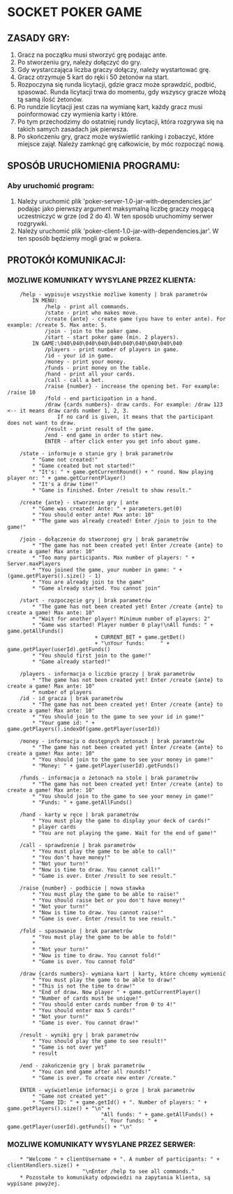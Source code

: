 # SOCKET POKER GAME
## ZASADY GRY:
1. Gracz na początku musi stworzyć grę podając ante.
2. Po stworzeniu gry, należy dołączyć do gry.
3. Gdy wystarczająca liczba graczy dołączy, należy wystartować grę.
4. Gracz otrzymuje 5 kart do ręki i 50 żetonów na start.
5. Rozpoczyna się runda licytacji, gdzie gracz może sprawdzić, podbić, spasować.
Runda licytacji trwa do momentu, gdy wszyscy gracze włożą tą samą ilość żetonów.
6. Po rundzie licytacji jest czas na wymianę kart, każdy gracz musi poinformować czy wymienia karty i które.
7. Po tym przechodzimy do ostatniej rundy licytacji, która rozgrywa się na takich samych zasadach jak pierwsza.
8. Po skończeniu gry, gracz może wyświetlić ranking i zobaczyć, które miejsce zajął. Należy zamknąć grę całkowicie, by móc rozpocząć nową.

## SPOSÓB URUCHOMIENIA PROGRAMU:
### Aby uruchomić program:
1) Należy uruchomić plik 'poker-server-1.0-jar-with-dependencies.jar' podając jako pierwszy argument maksymalną liczbę
graczy mogącą uczestniczyć w grze (od 2 do 4). W ten sposób uruchomimy serwer rozgrywki.
2) Należy uruchomić plik 'poker-client-1.0-jar-with-dependencies.jar'. W ten sposób będziemy mogli grać w pokera.

## PROTOKÓł KOMUNIKACJI:
### MOZLIWE KOMUNIKATY WYSYLANE PRZEZ KLIENTA:
        /help - wypisuje wszystkie możliwe komenty | brak parametrów
            IN MENU:
                /help - print all commands.
                /state - print who makes move.
                /create {ante} - create game (you have to enter ante). For example: /create 5. Max ante: 5.
                /join - join to the poker game. 
                /start - start poker game (min. 2 players).
            IN GAME:\040\040\040\040\040\040\040\040\040\040
                /players - print number of players in game.
                /id - your id in game.
                /money - print your money.
                /funds - print money on the table.
                /hand - print all your cards.
                /call - call a bet.
                /raise {number} - increase the opening bet. For example: /raise 10
                /fold - end participation in a hand.
                /draw {cards numbers}- draw cards. For example: /draw 123 <-- it means draw cards number 1, 2, 3.
                    If no card is given, it means that the participant does not want to draw.
                /result - print result of the game.
                /end - end game in order to start new.
                ENTER - after click enter you get info about game.

        /state - informuje o stanie gry | brak parametrów
            * "Game not created!"
            * "Game created but not started!"
            * "It's: " + game.getCurrentRound() + " round. Now playing player nr: " + game.getCurrentPlayer()
            * "It's a draw time!"
            * "Game is finished. Enter /result to show result."

        /create {ante} - stworzenie gry | ante
            * "Game was created! Ante: " + parameters.get(0)
            * "You should enter ante! Max ante: 10"
            * "The game was already created! Enter /join to join to the game!"

        /join - dołączenie do stworzonej gry | brak parametrów
            * "The game has not been created yet! Enter /create {ante} to create a game! Max ante: 10"
            * "Too many participants. Max number of players: " + Server.maxPlayers
            * "You joined the game, your number in game: " + (game.getPlayers().size() - 1)
            * "You are already join to the game"
            * "Game already started. You cannot join"

        /start - rozpoczęcie gry | brak parametrów
            * "The game has not been created yet! Enter /create {ante} to create a game! Max ante: 10"
            * "Wait for another player! Minimum number of players: 2"
            * "Game was started! Player number 0 play!\nAll funds: " + game.getAllFunds()
                                + CURRENT_BET + game.getBet()
                                + "\nYour funds:     " + game.getPlayer(userId).getFunds()
            * "You should first join to the game!"
            * "Game already started!"

        /players - informacja o liczbie graczy | brak parametrów
            * "The game has not been created yet! Enter /create {ante} to create a game! Max ante: 10"
            * number of players
        /id - id gracza | brak parametrów
            * "The game has not been created yet! Enter /create {ante} to create a game! Max ante: 10"
            * "You should join to the game to see your id in game!"
            * "Your game id: " + game.getPlayers().indexOf(game.getPlayer(userId))

        /money - informacja o dostępnych żetonach | brak parametrów
            * "The game has not been created yet! Enter /create {ante} to create a game! Max ante: 10"
            * "You should join to the game to see your money in game!"
            * "Money: " + game.getPlayer(userId).getFunds()

        /funds - informacja o żetonach na stole | brak parametrów
            * "The game has not been created yet! Enter /create {ante} to create a game! Max ante: 10"
            * "You should join to the game to see your money in game!"
            * "Funds: " + game.getAllFunds()

        /hand - karty w ręce | brak parametrów
            * "You must play the game to display your deck of cards!"
            * player cards
            * "You are not playing the game. Wait for the end of game!"

        /call - sprawdzenie | brak parametrów
            * "You must play the game to be able to call!"
            * "You don't have money!"
            * "Not your turn!"
            * "Now is time to draw. You cannot call!"
            * "Game is over. Enter /result to see result."

        /raise {number} - podbicie | nowa stawka
            * "You must play the game to be able to raise!"
            * "You should raise bet or you don't have money!"
            * "Not your turn!"
            * "Now is time to draw. You cannot raise!"
            * "Game is over. Enter /result to see result."

        /fold - spasowanie | brak parametrów
            * "You must play the game to be able to fold!"
            *
            * "Not your turn!"
            * "Now is time to draw. You cannot fold!"
            * "Game is over. You cannot fold"

        /draw {cards numbers}- wymiana kart | karty, które chcemy wymienić
            * "You must play the game to be able to draw!"
            * "This is not the time to draw!"
            * "End of draw. Now player " + game.getCurrentPlayer()
            * "Number of cards must be unique!"
            * "You should enter cards number from 0 to 4!"
            * "You should enter max 5 cards!"
            * "Not your turn!"
            * "Game is over. You cannot draw!"

        /result - wyniki gry | brak parametrów
            * "You should play the game to see result!"
            * "Game is not over yet"
            * result

        /end - zakończenie gry | brak parametrów
            * "You can end game after all rounds!"
            * "Game is over. To create new enter /create."

        ENTER - wyświetlenie informacji o grze | brak parametrów
            * "Game not created yet"
            * "Game ID: " + game.getId() + ". Number of players: " + game.getPlayers().size() + "\n" +
                                  "All funds: " + game.getAllFunds() +
                                  ". Your funds: " + game.getPlayer(userId).getFunds() + "\n"
### MOZLIWE KOMUNIKATY WYSYLANE PRZEZ SERWER:
        * "Welcome " + clientUsername + ". A number of participants: " + clientHandlers.size() +
                            "\nEnter /help to see all commands."
        * Pozostałe to komunikaty odpowiedzi na zapytania klienta, są wypisane powyżej.
